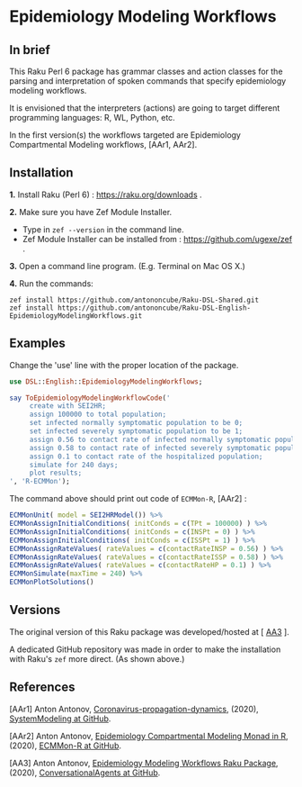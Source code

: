 # Epidemiology Modeling Workflows

## In brief

This Raku Perl 6 package has grammar classes and action classes for the parsing and
interpretation of spoken commands that specify epidemiology modeling workflows.

It is envisioned that the interpreters (actions) are going to target different
programming languages: R, WL, Python, etc.

In the first version(s) the workflows targeted are
Epidemiology Compartmental Modeling workflows, \[AAr1, AAr2\].

## Installation

**1.** Install Raku (Perl 6) : https://raku.org/downloads . 

**2.** Make sure you have Zef Module Installer. 
 
   - Type in `zef --version` in the command line.
   - Zef Module Installer can be installed from : https://github.com/ugexe/zef .

**3.** Open a command line program. (E.g. Terminal on Mac OS X.)

**4.** Run the commands:

```
zef install https://github.com/antononcube/Raku-DSL-Shared.git
zef install https://github.com/antononcube/Raku-DSL-English-EpidemiologyModelingWorkflows.git
```


## Examples

Change the 'use' line with the proper location of the package.

```raku
use DSL::English::EpidemiologyModelingWorkflows;

say ToEpidemiologyModelingWorkflowCode('
     create with SEI2HR;
     assign 100000 to total population;
     set infected normally symptomatic population to be 0;
     set infected severely symptomatic population to be 1;
     assign 0.56 to contact rate of infected normally symptomatic population;
     assign 0.58 to contact rate of infected severely symptomatic population;
     assign 0.1 to contact rate of the hospitalized population;
     simulate for 240 days;
     plot results;
', 'R-ECMMon');
```

The command above should print out code of `ECMMon-R`, \[AAr2\] :

```r
ECMMonUnit( model = SEI2HRModel()) %>%
ECMMonAssignInitialConditions( initConds = c(TPt = 100000) ) %>%
ECMMonAssignInitialConditions( initConds = c(INSPt = 0) ) %>%
ECMMonAssignInitialConditions( initConds = c(ISSPt = 1) ) %>%
ECMMonAssignRateValues( rateValues = c(contactRateINSP = 0.56) ) %>%
ECMMonAssignRateValues( rateValues = c(contactRateISSP = 0.58) ) %>%
ECMMonAssignRateValues( rateValues = c(contactRateHP = 0.1) ) %>%
ECMMonSimulate(maxTime = 240) %>%
ECMMonPlotSolutions()
```

## Versions

The original version of this Raku package was developed/hosted at 
\[ [AA3](https://github.com/antononcube/ConversationalAgents/tree/master/Packages/Perl6/EpidemiologyModelingWorkflows) \].

A dedicated GitHub repository was made in order to make the installation with Raku's `zef` more direct. 
(As shown above.)

## References 

\[AAr1\] Anton Antonov, 
[Coronavirus-propagation-dynamics](https://github.com/antononcube/SystemModeling/tree/master/Projects/Coronavirus-propagation-dynamics), 
(2020),
[SystemModeling at GitHub](https://github.com/antononcube/SystemModeling).
 
\[AAr2\] Anton Antonov, 
[Epidemiology Compartmental Modeling Monad in R](https://github.com/antononcube/ECMMon-R), 
(2020),
[ECMMon-R at GitHub](https://github.com/antononcube/ECMMon-R). 

\[AA3\] Anton Antonov, 
[Epidemiology Modeling Workflows Raku Package](https://github.com/antononcube/ConversationalAgents/tree/master/Packages/Perl6/EpidemiologyModelingWorkflows), 
(2020),
[ConversationalAgents at GitHub](https://github.com/antononcube/ConversationalAgents).
 